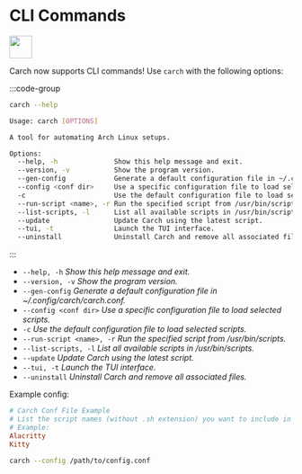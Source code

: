 # CLI Commands  
<img src="https://cdn-icons-png.flaticon.com/128/2581/2581117.png" width="40" />

Carch now supports CLI commands! Use `carch` with the following options:  

:::code-group

```sh [CLI]
carch --help

```

```sh [Preview]
Usage: carch [OPTIONS]

A tool for automating Arch Linux setups.

Options:
  --help, -h              Show this help message and exit.
  --version, -v           Show the program version.
  --gen-config            Generate a default configuration file in ~/.config/carch/carch.conf.
  --config <conf dir>     Use a specific configuration file to load selected scripts.
  -c                      Use the default configuration file to load selected scripts.
  --run-script <name>, -r Run the specified script from /usr/bin/scripts.
  --list-scripts, -l      List all available scripts in /usr/bin/scripts.
  --update                Update Carch using the latest script.
  --tui, -t               Launch the TUI interface.
  --uninstall             Uninstall Carch and remove all associated files.
```
:::

  - `--help, -h`              *Show this help message and exit.*
  - `--version, -v`           *Show the program version.*
  - `--gen-config`            *Generate a default configuration file in ~/.config/carch/carch.conf.*
  - `--config <conf dir>`     *Use a specific configuration file to load selected scripts.*
  - `-c`                      *Use the default configuration file to load selected scripts.*
  - `--run-script <name>, -r` *Run the specified script from /usr/bin/scripts.*
  - `--list-scripts, -l`      *List all available scripts in /usr/bin/scripts.*
  - `--update`                *Update Carch using the latest script.*
  - `--tui, -t`               *Launch the TUI interface.*
  - `--uninstall`             *Uninstall Carch and remove all associated files.*

Example config:
```conf
# Carch Conf File Example
# List the script names (without .sh extension) you want to include in the menu.
# Example:
Alacritty
Kitty
```

```sh
carch --config /path/to/config.conf
```
